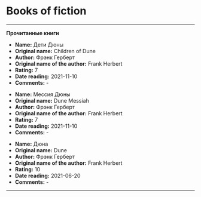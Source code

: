 # Books of fiction

---

**Прочитанные книги** <!-- !list-as-table -->

<!-- !item -->

- **Name:** Дети Дюны
- **Original name:** Children of Dune
- **Author:** Фрэнк Герберт
- **Original name of the author:** Frank Herbert
- **Rating:** 7
- **Date reading:** 2021-11-10
- **Comments:** -

<!-- !item -->

- **Name:** Мессия Дюны
- **Original name:** Dune Messiah
- **Author:** Фрэнк Герберт
- **Original name of the author:** Frank Herbert
- **Rating:** 7
- **Date reading:** 2021-11-10
- **Comments:** -

<!-- !item -->

- **Name:** Дюна
- **Original name:** Dune
- **Author:** Фрэнк Герберт
- **Original name of the author:** Frank Herbert
- **Rating:** 10
- **Date reading:** 2021-06-20
- **Comments:** -

---
